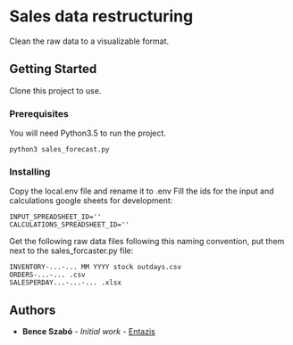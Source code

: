 # Sales data restructuring

Clean the raw data to a visualizable format.

## Getting Started

Clone this project to use.

### Prerequisites

You will need Python3.5 to run the project.

```
python3 sales_forecast.py
```

### Installing

Copy the local.env file and rename it to .env
Fill the ids for the input and calculations google sheets for development:

```
INPUT_SPREADSHEET_ID=''
CALCULATIONS_SPREADSHEET_ID=''
```

Get the following raw data files following this naming convention, put them next to the sales_forcaster.py file:

```
INVENTORY-...-... MM YYYY stock outdays.csv
ORDERS-...-... .csv
SALESPERDAY...-...-... .xlsx

```

## Authors

* **Bence Szabó** - *Initial work* - [Entazis](https://github.com/Entazis)
